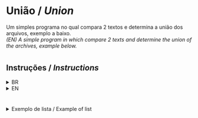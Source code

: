 # União / *Union*
Um simples programa no qual compara 2 textos e determina a união dos arquivos, exemplo a baixo.  
*(EN) A simple program in which compare 2 texts and determine the union of the archives, example below.*  

#

## Instruções / *Instructions*

<details>
  <summary> BR </summary>

- Dentro do programa deve ser inserida os caminhos das listas de endereços ou encontra-los utilizando os botões com 3 pontos, exemplo de lista a baixo;  

Após selecionar os arquivos contendo os endereços, se você clicar em "Abrir" o programa irá mostrar o resultado sem salva-lo.  
Se você clicar em "Exportar" aparecerá uma nova janela para você indicar onde deseja salvar o arquivo.  

</details>

<details>
  <summary> EN </summary>

- In the application it's necessary insert the paths of the lists or find the archives using the 3 dots buttons, example of list below;  

After select or indicate the list, if you click the "Abrir" button, the application will open the result without save it.  
If you click in the "Exportar" button one window will ask you where you want to save the file.  

</details>

#

<details>
  <summary>Exemplo de lista / Example of list</summary>

Input 1
~~~
    1234
    1011
    1024
~~~

Input 2
~~~
    1234
    4567
    7890
    1011
~~~

Output
~~~
    1234
    1011
    1024
    4567
    7890
~~~
</details>